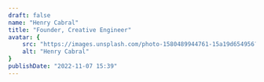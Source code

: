 ```yaml
---
draft: false
name: "Henry Cabral"
title: "Founder, Creative Engineer"
avatar: {
    src: "https://images.unsplash.com/photo-1580489944761-15a19d654956?&fit=crop&w=280",
    alt: "Henry Cabral"
}
publishDate: "2022-11-07 15:39"
---
```

